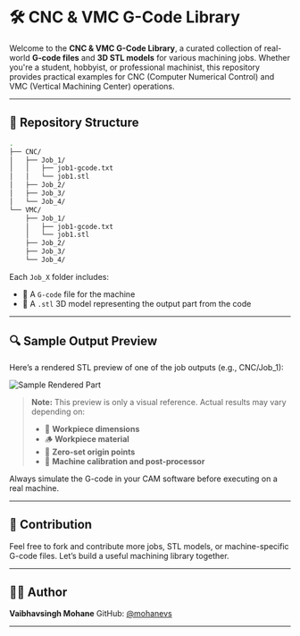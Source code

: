 # 🛠️ CNC & VMC G-Code Library

Welcome to the **CNC & VMC G-Code Library**, a curated collection of real-world **G-code files** and **3D STL models** for various machining jobs. Whether you're a student, hobbyist, or professional machinist, this repository provides practical examples for CNC (Computer Numerical Control) and VMC (Vertical Machining Center) operations.

---

## 📂 Repository Structure

```bash
.
├── CNC/
│   ├── Job_1/
│   │   ├── job1-gcode.txt
│   │   └── job1.stl
│   ├── Job_2/
│   ├── Job_3/
│   └── Job_4/
└── VMC/
    ├── Job_1/
    │   ├── job1-gcode.txt
    │   └── job1.stl
    ├── Job_2/
    ├── Job_3/
    └── Job_4/
````

Each `Job_X` folder includes:

* 📜 A `G-code` file for the machine
* 🧱 A `.stl` 3D model representing the output part from the code

---

## 🔍 Sample Output Preview

Here’s a rendered STL preview of one of the job outputs (e.g., CNC/Job\_1):

![Sample Rendered Part](https://github.com/mohanevs/CNC-VMC-Jobs/blob/main/media/rendered-part.png?raw=true)

> **Note:** This preview is only a visual reference.
> Actual results may vary depending on:
>
> * 📏 **Workpiece dimensions**
> * 🪵 **Workpiece material**
> * 🎯 **Zero-set origin points**
> * 🧾 **Machine calibration and post-processor**

Always simulate the G-code in your CAM software before executing on a real machine.


---

## 🤝 Contribution

Feel free to fork and contribute more jobs, STL models, or machine-specific G-code files. Let’s build a useful machining library together.

---

## 👨‍💻 Author

**Vaibhavsingh Mohane**
GitHub: [@mohanevs](https://github.com/mohanevs)

---
